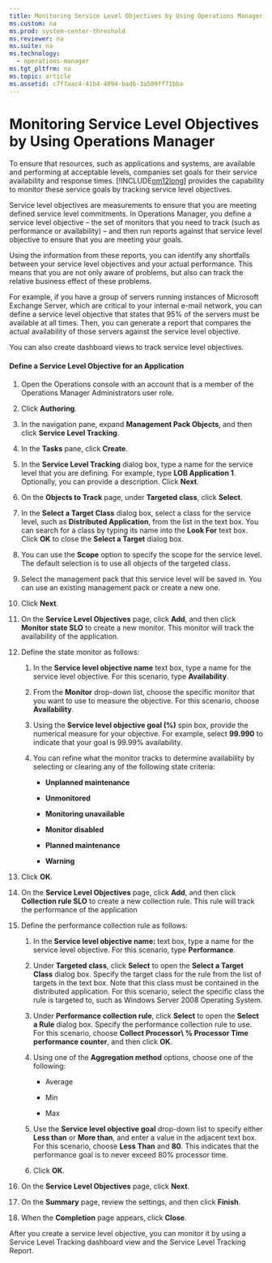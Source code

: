 ```yaml
---
title: Monitoring Service Level Objectives by Using Operations Manager
ms.custom: na
ms.prod: system-center-threshold
ms.reviewer: na
ms.suite: na
ms.technology: 
  - operations-manager
ms.tgt_pltfrm: na
ms.topic: article
ms.assetid: c7f7aac4-41b4-4094-bad6-3a509ff71bba
---
```

# Monitoring Service Level Objectives by Using Operations Manager
To ensure that resources, such as applications and systems, are available and performing at acceptable levels, companies set goals for their service availability and response times. [!INCLUDE[om12long](../../includes/om12long_md.md)] provides the capability to monitor these service goals by tracking service level objectives.

Service level objectives are measurements to ensure that you are meeting defined service level commitments. In Operations Manager, you define a service level objective – the set of monitors that you need to track \(such as performance or availability\) – and then run reports against that service level objective to ensure that you are meeting your goals.

Using the information from these reports, you can identify any shortfalls between your service level objectives and your actual performance. This means that you are not only aware of problems, but also can track the relative business effect of these problems.

For example, if you have a group of servers running instances of Microsoft Exchange Server, which are critical to your internal e\-mail network, you can define a service level objective that states that 95% of the servers must be available at all times. Then, you can generate a report that compares the actual availability of those servers against the service level objective.

You can also create dashboard views to track service level objectives.

#### Define a Service Level Objective for an Application

1.  Open the Operations console with an account that is a member of the Operations Manager Administrators user role.

2.  Click **Authoring**.

3.  In the navigation pane, expand **Management Pack Objects**, and then click **Service Level Tracking**.

4.  In the **Tasks** pane, click **Create**.

5.  In the **Service Level Tracking** dialog box, type a name for the service level that you are defining. For example, type **LOB Application 1**. Optionally, you can provide a description. Click **Next**.

6.  On the **Objects to Track** page, under **Targeted class**, click **Select**.

7.  In the **Select a Target Class** dialog box, select a class for the service level, such as **Distributed Application**, from the list in the text box. You can search for a class by typing its name into the **Look For** text box. Click **OK** to close the **Select a Target** dialog box.

8.  You can use the **Scope** option to specify the scope for the service level. The default selection is to use all objects of the targeted class.

9. Select the management pack that this service level will be saved in. You can use an existing management pack or create a new one.

10. Click **Next**.

11. On the **Service Level Objectives** page, click **Add**, and then click **Monitor state SLO** to create a new monitor. This monitor will track the availability of the application.

12. Define the state monitor as follows:

    1.  In the **Service level objective name** text box, type a name for the service level objective. For this scenario, type **Availability**.

    2.  From the **Monitor** drop\-down list, choose the specific monitor that you want to use to measure the objective. For this scenario, choose **Availability**.

    3.  Using the **Service level objective goal \(%\)** spin box, provide the numerical measure for your objective. For example, select **99.990** to indicate that your goal is 99.99% availability.

    4.  You can refine what the monitor tracks to determine availability by selecting or clearing any of the following state criteria:

        -   **Unplanned maintenance**

        -   **Unmonitored**

        -   **Monitoring unavailable**

        -   **Monitor disabled**

        -   **Planned maintenance**

        -   **Warning**

13. Click **OK**.

14. On the **Service Level Objectives** page, click **Add**, and then click **Collection rule SLO** to create a new collection rule. This rule will track the performance of the application

15. Define the performance collection rule as follows:

    1.  In the **Service level objective name:** text box, type a name for the service level objective. For this scenario, type **Performance**.

    2.  Under **Targeted class**, click **Select** to open the **Select a Target Class** dialog box. Specify the target class for the rule from the list of targets in the text box. Note that this class must be contained in the distributed application. For this scenario, select the specific class the rule is targeted to, such as Windows Server 2008 Operating System.

    3.  Under **Performance collection rule**, click **Select** to open the **Select a Rule** dialog box. Specify the performance collection rule to use. For this scenario, choose **Collect Processor\\ % Processor Time performance counter**, and then click **OK**.

    4.  Using one of the **Aggregation method** options, choose one of the following:

        -   Average

        -   Min

        -   Max

    5.  Use the **Service level objective goal** drop\-down list to specify either **Less than** or **More than**, and enter a value in the adjacent text box. For this scenario, choose **Less Than** and **80**. This indicates that the performance goal is to never exceed 80% processor time.

    6.  Click **OK**.

16. On the **Service Level Objectives** page, click **Next**.

17. On the **Summary** page, review the settings, and then click **Finish**.

18. When the **Completion** page appears, click **Close**.

After you create a service level objective, you can monitor it by using a Service Level Tracking dashboard view and the Service Level Tracking Report.


